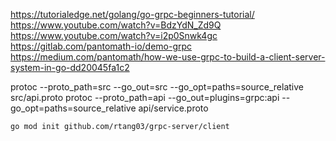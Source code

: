 https://tutorialedge.net/golang/go-grpc-beginners-tutorial/
https://www.youtube.com/watch?v=BdzYdN_Zd9Q
https://www.youtube.com/watch?v=i2p0Snwk4gc
https://gitlab.com/pantomath-io/demo-grpc
https://medium.com/pantomath/how-we-use-grpc-to-build-a-client-server-system-in-go-dd20045fa1c2

protoc --proto_path=src --go_out=src --go_opt=paths=source_relative  src/api.proto
protoc --proto_path=api --go_out=plugins=grpc:api --go_opt=paths=source_relative api/service.proto

```shell script
go mod init github.com/rtang03/grpc-server/client
```
